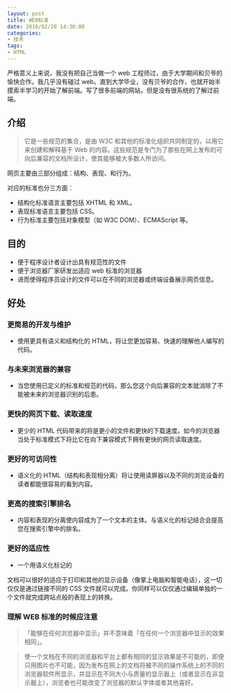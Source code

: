 ```yaml
---
layout: post
title: WEB标准
date: 2016/02/28 14:30:00
categories:
- 技术
tags:
- HTML
---
```


严格意义上来说，我没有把自己当做一个 web 工程师过，由于大学期间和贝爷的愉快合作。我几乎没有碰过 web。直到大学毕业，没有贝爷的合作，也就开始半摸索半学习的开始了解前端。写了很多前端的网站，但是没有很系统的了解过前端。

## 介绍

> 它是一些规范的集合，是由 W3C 和其他的标准化组织共同制定的，以用它来创建和解释基于 Web 的内容。这些规范是专门为了那些在网上发布的可向后兼容的文档所设计，使其能够被大多数人所访问。

网页主要由三部分组成：结构、表现、和行为。

对应的标准也分三方面：

- 结构化标准语言主要包括 XHTML 和 XML。
- 表现标准语言主要包括 CSS。
- 行为标准主要包括对象模型（如 W3C DOM）、ECMAScript 等。

## 目的

- 便于程序设计者设计出具有规范性的文件
- 便于浏览器厂家研发出适应 web 标准的浏览器
- 进而使得程序员设计的文件可以在不同的浏览器或终端设备展示网页信息。

## 好处

### 更简易的开发与维护

- 使用更具有语义和结构化的 HTML，将让您更加容易、快速的理解他人编写的代码。

### 与未来浏览器的兼容

- 当您使用已定义的标准和规范的代码，那么您这个向后兼容的文本就消除了不能被未来的浏览器识别的后患。

### 更快的网页下载、读取速度

- 更少的 HTML 代码带来的将是更小的文件和更快的下载速度。如今的浏览器当处于标准模式下将比它在向下兼容模式下拥有更快的网页读取速度。

### 更好的可访问性

- 语义化的 HTML（结构和表现相分离）将让使用读屏器以及不同的浏览设备的读者都能很容易的看到内容。

### 更高的搜索引擎排名

- 内容和表现的分离使内容成为了一个文本的主体。与语义化的标记结合会提高您在搜索引擎中的排名。

### 更好的适应性

- 一个用语义化标记的

文档可以很好的适应于打印和其他的显示设备（像掌上电脑和智能电话），这一切仅仅是通过链接不同的 CSS 文件就可以完成。你同样可以仅仅通过编辑单独的一个文件就完成跨站点般的表现上的转换。

### 理解 WEB 标准的时候应注意

> 「能够在任何浏览器中显示」并不意味着「在任何一个浏览器中显示的效果相同」。

>

> 使一个文档在不同的浏览器和平台上都有相同的显示效果是不可能的，即便只用图片也不可能，因为发布在网上的文档将被不同的操作系统上的不同的浏览器软件所显示，并显示在不同大小与质量的显示器上（或者显示在非显示器上），浏览者也可能改变了浏览器的默认字体或者其他喜好。
